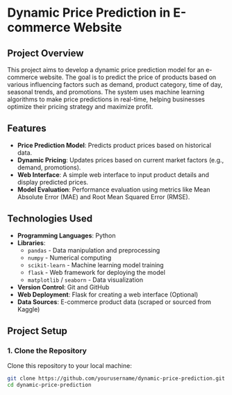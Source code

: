 # Dynamic Price Prediction in E-commerce Website

## Project Overview

This project aims to develop a dynamic price prediction model for an e-commerce website. The goal is to predict the price of products based on various influencing factors such as demand, product category, time of day, seasonal trends, and promotions. The system uses machine learning algorithms to make price predictions in real-time, helping businesses optimize their pricing strategy and maximize profit.

## Features

- **Price Prediction Model**: Predicts product prices based on historical data.
- **Dynamic Pricing**: Updates prices based on current market factors (e.g., demand, promotions).
- **Web Interface**: A simple web interface to input product details and display predicted prices.
- **Model Evaluation**: Performance evaluation using metrics like Mean Absolute Error (MAE) and Root Mean Squared Error (RMSE).

## Technologies Used

- **Programming Languages**: Python
- **Libraries**:
  - `pandas` - Data manipulation and preprocessing
  - `numpy` - Numerical computing
  - `scikit-learn` - Machine learning model training
  - `flask` - Web framework for deploying the model
  - `matplotlib` / `seaborn` - Data visualization
- **Version Control**: Git and GitHub
- **Web Deployment**: Flask for creating a web interface (Optional)
- **Data Sources**: E-commerce product data (scraped or sourced from Kaggle)

## Project Setup

### 1. Clone the Repository

Clone this repository to your local machine:

```bash
git clone https://github.com/yourusername/dynamic-price-prediction.git
cd dynamic-price-prediction
